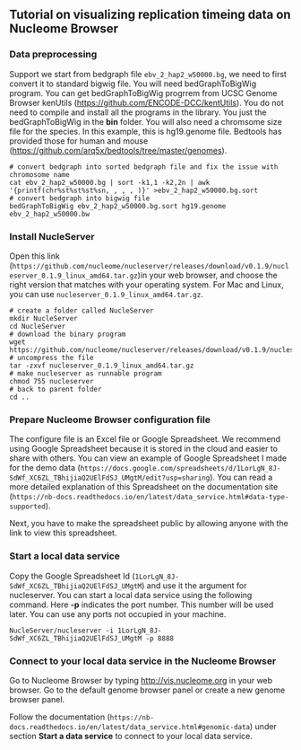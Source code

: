 
## Tutorial on visualizing replication timeing data on Nucleome Browser

### Data preprocessing

Support we start from bedgraph file `ebv_2_hap2_w50000.bg`, we need to first convert it to standard bigwig file. You will need bedGraphToBigWig program. You can get bedGraphToBigWig progrrem from UCSC Genome Browser kenUtils (https://github.com/ENCODE-DCC/kentUtils). You do not need to compile and install all the programs in the library. You just the bedGraphToBigWig in the **bin** folder. You will also need a chromsome size file for the species. In this example, this is hg19.genome file. Bedtools has provided those for human and mouse (https://github.com/arq5x/bedtools/tree/master/genomes).

```
# convert bedgraph into sorted bedgraph file and fix the issue with chromosome name
cat ebv_2_hap2_w50000.bg | sort -k1,1 -k2,2n | awk '{printf(chr%st%st%st%sn, , , , )}' >ebv_2_hap2_w50000.bg.sort
# convert bedgraph into bigwig file
bedGraphToBigWig ebv_2_hap2_w50000.bg.sort hg19.genome ebv_2_hap2_w50000.bw
```

### Install NucleServer
Open this link (`https://github.com/nucleome/nucleserver/releases/download/v0.1.9/nucleserver_0.1.9_linux_amd64.tar.gz`)in your web browser, and choose the right version that matches with your operating system. For Mac and Linux, you can use `nucleserver_0.1.9_linux_amd64.tar.gz`. 

```
# create a folder called NucleServer
mkdir NucleServer
cd NucleServer
# download the binary program 
wget https://github.com/nucleome/nucleserver/releases/download/v0.1.9/nucleserver_0.1.9_linux_amd64.tar.gz
# uncompress the file
tar -zxvf nucleserver_0.1.9_linux_amd64.tar.gz 
# make nucleserver as runnable program
chmod 755 nucleserver
# back to parent folder
cd ..
```

### Prepare Nucleome Browser configuration file
The configure file is an Excel file or Google Spreadsheet. We recommend using Google Spreadsheet because it is stored in the cloud and easier to share with others. You can view an example of Google Spreadsheet I made for the demo data (`https://docs.google.com/spreadsheets/d/1LorLgN_8J-SdWf_XC6ZL_TBhijiaQ2UElFdSJ_UMgtM/edit?usp=sharing`). You can read a more detailed explanation of this Spreadsheet on the documentation site (`https://nb-docs.readthedocs.io/en/latest/data_service.html#data-type-supported`).

Next, you have to make the spreadsheet public by allowing anyone with the link to view this spreadsheet. 

### Start a local data service
Copy the Google Spreadsheet Id (`1LorLgN_8J-SdWf_XC6ZL_TBhijiaQ2UElFdSJ_UMgtM`) and use it the argument for nucleserver. You can start a local data service using the following command. Here **-p** indicates the port number. This number will be used later. You can use any ports not occupied in your machine.
```
NucleServer/nucleserver -i 1LorLgN_8J-SdWf_XC6ZL_TBhijiaQ2UElFdSJ_UMgtM -p 8888
```

### Connect to your local data service in the Nucleome Browser
Go to Nucleome Browser by typing http://vis.nucleome.org in your web browser. Go to the default genome browser panel or create a new genome browser panel.

Follow the documentation (`https://nb-docs.readthedocs.io/en/latest/data_service.html#genomic-data`) under section **Start a data service** to connect to your local data service. 




